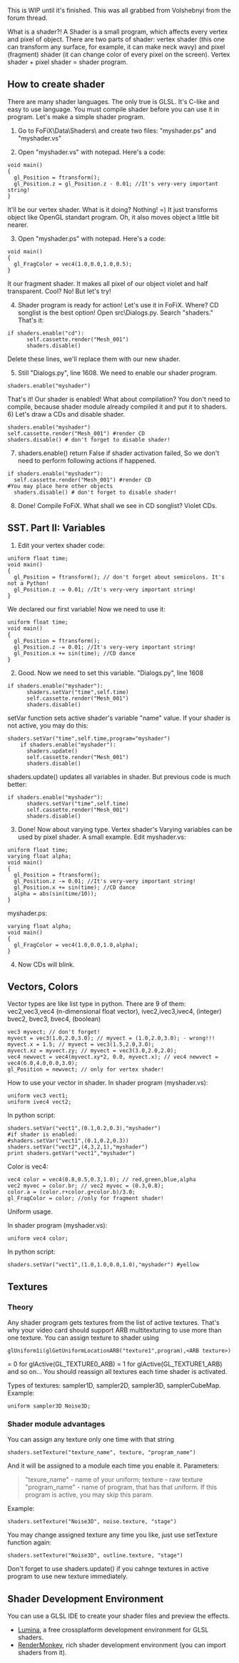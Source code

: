 This is WIP until it's finished. This was all grabbed from Volshebnyi from the forum thread.

What is a shader?!
A Shader is a small program, which affects every vertex and pixel of object. There are two parts of shader: vertex shader (this one can transform any surface, for example, it can make neck wavy) and pixel (fragment) shader (it can change color of every pixel on the screen). Vertex shader + pixel shader = shader program.

## How to create shader ##
There are many shader languages. The only true is GLSL. It's C-like and easy to use language. You must compile shader before you can use it in program. Let's make a simple shader program.
1) Go to FoFiX\Data\Shaders\ and create two files: "myshader.ps" and "myshader.vs"

2) Open "myshader.vs" with notepad. Here's a code:
```
void main()
{
  gl_Position = ftransform();
  gl_Position.z = gl_Position.z - 0.01; //It's very-very important string!
}
```
It'll be our vertex shader. What is it doing? Nothing! =) It just transforms object like OpenGL standart program.
Oh, it also moves object a little bit nearer.

3) Open "myshader.ps" with notepad. Here's a code:
```
void main()
{
  gl_FragColor = vec4(1.0,0.0,1.0,0.5);   
}
```
It our fragment shader. It makes all pixel of our object violet and half transparent. Cool? No! But let's try!

4) Shader program is ready for action! Let's use it in FoFiX. Where? CD songlist is the best option! Open src\Dialogs.py. Search "shaders." That's it:
```
if shaders.enable("cd"):
      self.cassette.render("Mesh_001")
      shaders.disable()
```
Delete these lines, we'll replace them with our new shader.

5) Still "Dialogs.py", line 1608. We need to enable our shader program.
```
shaders.enable("myshader")
```
That's it! Our shader is enabled! What about compilation? You don't need to compile, because shader module already compiled it and put it to shaders.
6) Let's draw a CDs and disable shader.
```
shaders.enable("myshader")
self.cassette.render("Mesh_001") #render CD
shaders.disable() # don't forget to disable shader!
```
7) shaders.enable() return False if shader activation failed, So we don't need to perform following actions if  happened.
```
if shaders.enable("myshader"):
  self.cassette.render("Mesh_001") #render CD
#You may place here other objects
  shaders.disable() # don't forget to disable shader!
```
8) Done! Compile FoFiX. What shall we see in CD songlist? Violet CDs.

## SST. Part II: Variables ##

1) Edit your vertex shader code:
```
uniform float time;
void main()
{
  gl_Position = ftransform(); // don't forget about semicolons. It's not a Python!
  gl_Position.z -= 0.01; //It's very-very important string!
}
```
We declared our first variable! Now we need to use it:
```
uniform float time;
void main()
{
  gl_Position = ftransform();
  gl_Position.z -= 0.01; //It's very-very important string!
  gl_Position.x += sin(time); //CD dance
}
```
2) Good. Now we need to set this variable. "Dialogs.py", line 1608
```
if shaders.enable("myshader"):
      shaders.setVar("time",self.time)
      self.cassette.render("Mesh_001")
      shaders.disable()
```
setVar function sets active shader's variable "name" value. If your shader is not active, you may do this:
```
shaders.setVar("time",self.time,program="myshader")
    if shaders.enable("myshader"):
      shaders.update()
      self.cassette.render("Mesh_001")
      shaders.disable()
```
shaders.update() updates all variables in shader. But previous code is much better:
```
if shaders.enable("myshader"):
      shaders.setVar("time",self.time)
      self.cassette.render("Mesh_001")
      shaders.disable()
```
3) Done! Now about varying type. Vertex shader's Varying variables can be used by pixel shader. A small example. Edit myshader.vs:
```
uniform float time;
varying float alpha;
void main()
{
  gl_Position = ftransform();
  gl_Position.z -= 0.01; //It's very-very important string!
  gl_Position.x += sin(time); //CD dance
  alpha = abs(sin(time/10));
}
```
myshader.ps:
```
varying float alpha;
void main()
{
  gl_FragColor = vec4(1.0,0.0,1.0,alpha);   
}
```
4) Now CDs will blink.

## Vectors, Colors ##

Vector types are like list type in python.  There are 9 of them:
vec2,vec3,vec4 (n-dimensional float vector),
ivec2,ivec3,ivec4, (integer)
bvec2, bvec3, bvec4, (boolean)
```
vec3 myvect; // don't forget!
myvect = vec3(1.0,2.0,3.0); // myvect = (1.0,2.0,3.0); - wrong!!!
myvect.x = 1.5; // myvect = vec3(1.5,2.0,3.0);
myvect.xz = myvect.zy; // myvect = vec3(3.0,2.0,2.0);
vec4 newvect = vec4(myvect.xy*2, 0.0, myvect.x); // vec4 newvect = vec4(6.0,4.0,0.0,3.0);
gl_Position = newvect; // only for vertex shader!
```

How to use your vector in shader.
In shader program (myshader.vs):
```
uniform vec3 vect1;
uniform ivec4 vect2;
```
In python script:
```
shaders.setVar("vect1",(0.1,0.2,0.3),"myshader")
#if shader is enabled:
#shaders.setVar("vect1",(0.1,0.2,0.3))
shaders.setVar("vect2",(4,3,2,1),"myshader")
print shaders.getVar("vect1","myshader")
```

Color is vec4:
```
vec4 color = vec4(0.8,0.5,0.3,1.0); // red,green,blue,alpha
vec2 myvec = color.br; // vec2 myvec = (0.3,0.8);
color.a = (color.r+color.g+color.b)/3.0;
gl_FragColor = color; //only for fragment shader!
```

Uniform usage.

In shader program (myshader.vs):
```
uniform vec4 color;
```

In python script:
```
shaders.setVar("vect1",(1.0,1.0,0.0,1.0),"myshader") #yellow
```

## Textures ##

### Theory ###

Any shader program gets textures from the list of active textures. That's why your video card should support ARB multitexturing to use more than one texture. You can assign texture to shader using
```
glUniform1i(glGetUniformLocationARB("texture1",program),<ARB texture>)
```
<ARB texture> = 0 for glActive(GL\_TEXTURE0\_ARB)
<ARB texture> = 1 for glActive(GL\_TEXTURE1\_ARB)
and so on...
You should reassign all textures each time shader is activated.

Types of textures: sampler1D, sampler2D, sampler3D, samplerCubeMap.
Example:
```
uniform sampler3D Noise3D;
```

### Shader module advantages ###

You can assign any texture only one time with that string
```
shaders.setTexture("texture_name", texture, "program_name")
```
And it will be assigned to a module each time you enable it.
Parameters:
> "texure\_name" - name of your uniform;
> texture - raw texture
> "program\_name" - name of program, that has that uniform. If this program is active, you may skip this param.

Example:
```
shaders.setTexture("Noise3D", noise.texture, "stage")
```

You may change assigned texture any time you like, just use setTexture function again:

```
shaders.setTexture("Noise3D", outline.texture, "stage")
```
Don't forget to use shaders.update() if you cahnge textures in active program to use new texture immediately.

## Shader Development Environment ##
You can use a GLSL IDE to create your shader files and preview the effects.

  * [Lumina](http://lumina.sourceforge.net), a free crossplatform development environment for GLSL shaders.
  * [RenderMonkey](http://developer.amd.com/gpu/rendermonkey/Pages/default.aspx), rich shader development environment (you can import shaders from it).